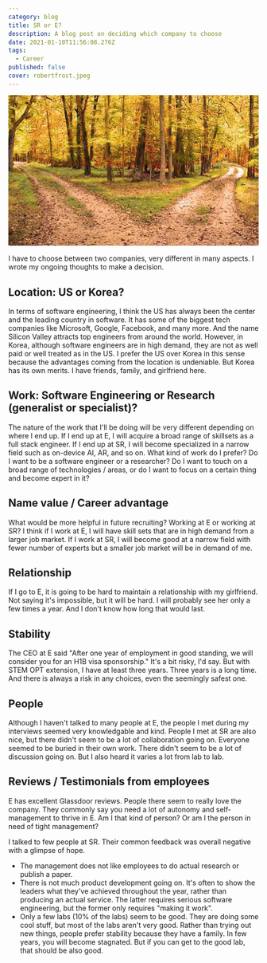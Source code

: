 ```yaml
---
category: blog
title: SR or E?
description: A blog post on deciding which company to choose
date: 2021-01-10T11:56:08.276Z
tags:
  - Career
published: false
cover: robertfrost.jpeg
---
```

![Blog Post Thumbnail](robertfrost.jpeg)

I have to choose between two companies, very different in many aspects. I wrote my ongoing thoughts to make a decision.

## Location: US or Korea?

In terms of software engineering, I think the US has always been the center and the leading country in software. It has some of the biggest tech companies like Microsoft, Google, Facebook, and many more. And the name Silicon Valley attracts top engineers from around the world. However, in Korea, although software engineers are in high demand, they are not as well paid or well treated as in the US. I prefer the US over Korea in this sense because the advantages coming from the location is undeniable. But Korea has its own merits. I have friends, family, and girlfriend here.

## Work: Software Engineering or Research (generalist or specialist)?

The nature of the work that I'll be doing will be very different depending on where I end up. If I end up at E, I will acquire a broad range of skillsets as a full stack engineer. If I end up at SR, I will become specialized in a narrow field such as on-device AI, AR, and so on. What kind of work do I prefer? Do I want to be a software engineer or a researcher? Do I want to touch on a broad range of technologies / areas, or do I want to focus on a certain thing and become expert in it?

## Name value / Career advantage

What would be more helpful in future recruiting? Working at E or working at SR? I think if I work at E, I will have skill sets that are in high demand from a larger job market. If I work at SR, I will become good at a narrow field with fewer number of experts but a smaller job market will be in demand of me.

## Relationship

If I go to E, it is going to be hard to maintain a relationship with my girlfriend. Not saying it's impossible, but it will be hard. I will probably see her only a few times a year. And I don't know how long that would last.

## Stability

The CEO at E said "After one year of employment in good standing, we will consider you for an H1B visa sponsorship." It's a bit risky, I'd say. But with STEM OPT extension, I have at least three years. Three years is a long time. And there is always a risk in any choices, even the seemingly safest one.

## People

Although I haven't talked to many people at E, the people I met during my interviews seemed very knowledgable and kind. People I met at SR are also nice, but there didn't seem to be a lot of collaboration going on. Everyone seemed to be buried in their own work. There didn't seem to be a lot of discussion going on. But I also heard it varies a lot from lab to lab.

## Reviews / Testimonials from employees

E has excellent Glassdoor reviews. People there seem to really love the company. They commonly say you need a lot of autonomy and self-management to thrive in E. Am I that kind of person? Or am I the person in need of tight management?

I talked to few people at SR. Their common feedback was overall negative with a glimpse of hope.

* The management does not like employees to do actual research or publish a paper.
* There is not much product development going on. It's often to show the leaders what they've achieved throughout the year, rather than producing an actual service. The latter requires serious software engineering, but the former only requires "making it work".
* Only a few labs (10% of the labs) seem to be good. They are doing some cool stuff, but most of the labs aren't very good. Rather than trying out new things, people prefer stability because they have a family. In few years, you will become stagnated. But if you can get to the good lab, that should be also good.
